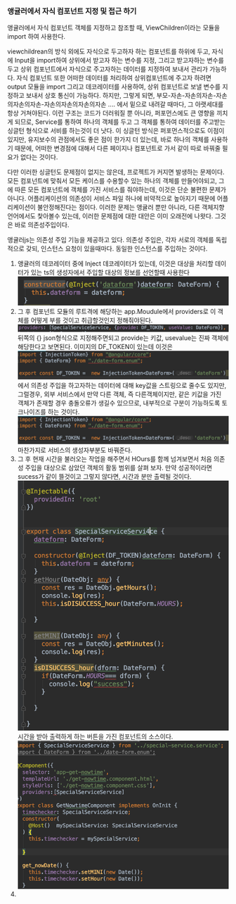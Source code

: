 <h3>앵귤러에서 자식 컴포넌트 지정 및 접근 하기</h3>

<p>앵귤러에서 자식 컴포넌트 객체를 지정하고 참조할 때, ViewChildren이라는 모듈을 import 하여 사용한다.</p>
<p>viewchildrean의 방식 외에도 자식으로 두고하자 하는 컴포넌트를 하위에 두고, 자식에 Input을 import하여 상위에서 받고자 하는 변수를 지정, 그리고 받고자하는 변수를 두고 상위 컴포넌트에서 자식으로 주고자하는 데이터를 지정하여 보내서 관리가 가능하다. 자식 컴포넌트 또한 어떠한 데이터를 처리하여 상위컴포넌트에 주고자 하려면 output 모듈을 import 그리고 데코레이터를 사용하여, 상위 컴포넌트로 보낼 변수를 지정하고 보내서 상호 통신이 가능하다. 하지만, 그렇게 되면, 부모-자손-자손의자손-자손의자손의자손-자손의자손의자손의자손 .... 에서 밑으로 내려갈 때마다, 그 아랫세대를 항상 거쳐야된다. 이런 구조는 코드가 더러워질 뿐 아니라, 퍼포먼스에도 큰 영향을 끼치게 되므로, Service를  통하여 하나의 객체를 두고 그 객체를 통하여 데이터를 주고받는 싱글턴 형식으로 서비를 하는것이 더 낫다. 이 싱글턴 방식은 퍼포먼스적으로도 이점이 있지만, 유지보수의 관점에서도 좋은 점이 한가지 더 있는데, 바로 하나의 객체를 사용하기 때문에, 어떠한 변경점에 대해서 다른 페이지나 컴포넌트로 가서 같이 따로 바꿔줄 필요가 없다는 것이다. </p>
<p>다만 이러한 싱글턴도 문제점이 없지는 않은데, 프로젝트가 커지면 발생하는 문제이다. 모든 컴포넌트에 맞춰서 모든 케이스를 수용할수 있는 하나의 객체를 만들어야되고, 그에 따른 모든 컴포넌트에 객체를 가진 서비스를 줘야하는데, 이것은 단순 불편한 문제가 아니다. 어플리케이션의 의존성이 서비스 파일 하나에 비약적으로 높아지기 때문에 어플리케이션이 불안정해진다는 점이다. 이러한 문제는 앵귤러 뿐만 아니라, 다른 객체지향언어에서도 찿아볼수 있는데, 이러한 문제점에 대한 대안은 이미 오래전에 나왓다. 그것은 바로 의존성주입이다.</p>
<p>앵귤러js는 의존성 주입 기능을 제공하고 있다. 의존성 주입은, 각자 서로의 객체를 독립적으로 갖되, 인스턴스 요청이 있을때마다. 동일한 인스턴스를 주입하는 것이다.</p>

<ol>
	<li>앵귤러의 데코레이터 중에 Inject 데코레이터가 있는데, 이것은 대상을 처리할 데이터가 있는 ts의 생성자에서 주입할 대상의 정보를 선언할때 사용한다 <img src="./inject.png"></li>
	<li>그 후 컴포넌트 모듈의 루트격에 해당하는 app.Moudule에서 providers로 이 객체를 어떻게 부를 것이고 취급할것인지 정해줘야된다. <img src="pr.png"> 뒤쪽의 {} json형식으로 지정해주면되고 provide는 키값, usevalue는 진짜 객체에 해당한다고 보면된다. 이미지의 DF_TOKEN이 있는데 이것은 <img src="dftoken.png">
	에서 의존성 주입을 하고자하는 데이터에 대해 key값을 스트링으로 줄수도 있지만, 그럴경우, 외부 서비스에서 만약 다른 객체, 즉 다른객체이지만, 같은 키값을 가진 객체가 존재할 경우 충돌오류가 생길수 있으므로, 내부적으로 구분이 가능하도록 토크나이즈를 하는 것이다.
	<img src="dftoken2.png"> 마찬가지로 서비스의 생성자부분도 바꿔준다.
	</li>
	<li>그 후 현재 시간을 불러오는 작업을 해주면서 HOurs를 함께 넘겨보면서 처음 의존성 주입을 대상으로 삼았던 객체의 활동 범위를 살펴 보자. 만약 성공적이라면 sucess가 같이 뜰것이고 그렇지 않다면, 시간과 분만 출력될 것이다.  <img src="services.png">
	시간을 받아 출력하게 하는 버튼을 가진 컴포넌트의 소스이다.
	<img src="gettime.png">
	</li>
	<li></li>
</ol>
